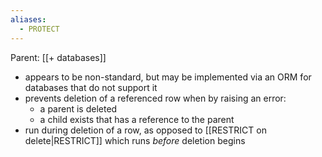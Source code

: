 ```yaml
---
aliases:
  - PROTECT
---
```


Parent: [[+ databases]]

- appears to be non-standard, but may be implemented via an ORM for databases
  that do not support it
- prevents deletion of a referenced row when by raising an error:
  - a parent is deleted
  - a child exists that has a reference to the parent
- run during deletion of a row, as opposed to [[RESTRICT on delete|RESTRICT]] which runs _before_
  deletion begins
